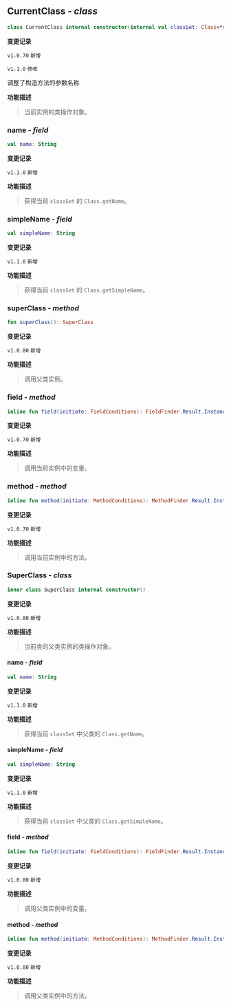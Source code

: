 ## CurrentClass *- class*

```kotlin
class CurrentClass internal constructor(internal val classSet: Class<*>, internal val instance: Any)
```

**变更记录**

`v1.0.70` `新增`

`v1.1.0` `修改`

调整了构造方法的参数名称

**功能描述**

> 当前实例的类操作对象。

### name *- field*

```kotlin
val name: String
```

**变更记录**

`v1.1.0` `新增`

**功能描述**

> 获得当前 `classSet` 的 `Class.getName`。

### simpleName *- field*

```kotlin
val simpleName: String
```

**变更记录**

`v1.1.0` `新增`

**功能描述**

> 获得当前 `classSet` 的 `Class.getSimpleName`。

### superClass *- method*

```kotlin
fun superClass(): SuperClass
```

**变更记录**

`v1.0.80` `新增`

**功能描述**

> 调用父类实例。

### field *- method*

```kotlin
inline fun field(initiate: FieldConditions): FieldFinder.Result.Instance
```

**变更记录**

`v1.0.70` `新增`

**功能描述**

> 调用当前实例中的变量。

### method *- method*

```kotlin
inline fun method(initiate: MethodConditions): MethodFinder.Result.Instance
```

**变更记录**

`v1.0.70` `新增`

**功能描述**

> 调用当前实例中的方法。

### SuperClass *- class*

```kotlin
inner class SuperClass internal constructor()
```

**变更记录**

`v1.0.80` `新增`

**功能描述**

> 当前类的父类实例的类操作对象。

#### name *- field*

```kotlin
val name: String
```

**变更记录**

`v1.1.0` `新增`

**功能描述**

> 获得当前 `classSet` 中父类的 `Class.getName`。

#### simpleName *- field*

```kotlin
val simpleName: String
```

**变更记录**

`v1.1.0` `新增`

**功能描述**

> 获得当前 `classSet` 中父类的 `Class.getSimpleName`。

#### field *- method*

```kotlin
inline fun field(initiate: FieldConditions): FieldFinder.Result.Instance
```

**变更记录**

`v1.0.80` `新增`

**功能描述**

> 调用父类实例中的变量。

#### method *- method*

```kotlin
inline fun method(initiate: MethodConditions): MethodFinder.Result.Instance
```

**变更记录**

`v1.0.80` `新增`

**功能描述**

> 调用父类实例中的方法。